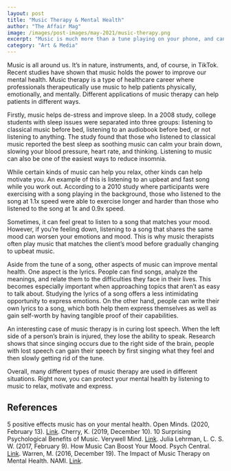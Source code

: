 ```yaml
---
layout: post
title: "Music Therapy & Mental Health"
author: "The Affair Mag"
image: /images/post-images/may-2021/music-therapy.png
excerpt: "Music is much more than a tune playing on your phone, and can help you improve your mental health."
category: "Art & Media"
---
```


Music is all around us. It’s in nature, instruments, and, of course, in TikTok. Recent studies have shown that music holds the power to improve our mental health. Music therapy is a type of healthcare career where professionals therapeutically use music to help patients physically, emotionally, and mentally. Different applications of music therapy can help patients in different ways.

Firstly, music helps de-stress and improve sleep. In a 2008 study, college students with sleep issues were separated into three groups: listening to classical music before bed, listening to an audiobook before bed, or not listening to anything. The study found that those who listened to classical music reported the best sleep as soothing music can calm your brain down, slowing your blood pressure, heart rate, and thinking. Listening to music can also be one of the easiest ways to reduce insomnia.

While certain kinds of music can help you relax, other kinds can help motivate you. An example of this is listening to an upbeat and fast song while you work out. According to a 2010 study where participants were exercising with a song playing in the background, those who listened to the song at 1.1x speed were able to exercise longer and harder than those who listened to the song at 1x and 0.9x speed.

Sometimes, it can feel great to listen to a song that matches your mood. However, if you’re feeling down, listening to a song that shares the same mood can worsen your emotions and mood. This is why music therapists often play music that matches the client’s mood before gradually changing to upbeat music.

Aside from the tune of a song, other aspects of music can improve mental health. One aspect is the lyrics. People can find songs, analyze the meanings, and relate them to the difficulties they face in their lives. This becomes especially important when approaching topics that aren’t as easy to talk about. Studying the lyrics of a song offers a less intimidating opportunity to express emotions. On the other hand, people can write their own lyrics to a song, which both help them express themselves as well as gain self-worth by having tangible proof of their capabilities.

An interesting case of music therapy is in curing lost speech. When the left side of a person’s brain is injured, they lose the ability to speak. Research shows that since singing occurs due to the right side of the brain, people with lost speech can gain their speech by first singing what they feel and then slowly getting rid of the tune.

Overall, many different types of music therapy are used in different situations. Right now, you can protect your mental health by listening to music to relax, motivate and express.

## References
5 positive effects music has on your mental health. Open Minds. (2020, February 13). [Link](https://www.openminds.org.au/news/5-positive-effects-music-mental-health). 
Cherry, K. (2019, December 10). 10 Surprising Psychological Benefits of Music. Verywell Mind. [Link](https://www.verywellmind.com/surprising-psychological-benefits-of-music-4126866#citation-7). 
Julia Lehrman, L. C. S. W. (2017, February 9). How Music Can Boost Your Mood. Psych Central. [Link](https://psychcentral.com/blog/how-music-can-boost-your-mood#1). 
Warren, M. (2016, December 19). The Impact of Music Therapy on Mental Health. NAMI. [Link](https://www.nami.org/Blogs/NAMI-Blog/December-2016/The-Impact-of-Music-Therapy-on-Mental-Health). 
